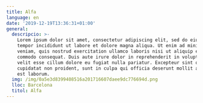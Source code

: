 ```yaml
---
title: Alfa
language: en
date: '2019-12-19T13:36:31+01:00'
general:
  descripcio: >-
    Lorem ipsum dolor sit amet, consectetur adipiscing elit, sed do eiusmod
    tempor incididunt ut labore et dolore magna aliqua. Ut enim ad minim
    veniam, quis nostrud exercitation ullamco laboris nisi ut aliquip ex ea
    commodo consequat. Duis aute irure dolor in reprehenderit in voluptate
    velit esse cillum dolore eu fugiat nulla pariatur. Excepteur sint occaecat
    cupidatat non proident, sunt in culpa qui officia deserunt mollit anim id
    est laborum.
  img: /img/0a5e3d8399408516a201716607daee9dc776694d.png
  lloc: Barcelona
  titol: Alfa
---
```


